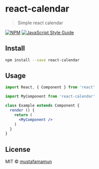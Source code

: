 # react-calendar

> Simple react calendar

[![NPM](https://img.shields.io/npm/v/react-calendar.svg)](https://www.npmjs.com/package/react-calendar) [![JavaScript Style Guide](https://img.shields.io/badge/code_style-standard-brightgreen.svg)](https://standardjs.com)

## Install

```bash
npm install --save react-calendar
```

## Usage

```jsx
import React, { Component } from 'react'

import MyComponent from 'react-calendar'

class Example extends Component {
  render () {
    return (
      <MyComponent />
    )
  }
}
```

## License

MIT © [mustafamamun](https://github.com/mustafamamun)
